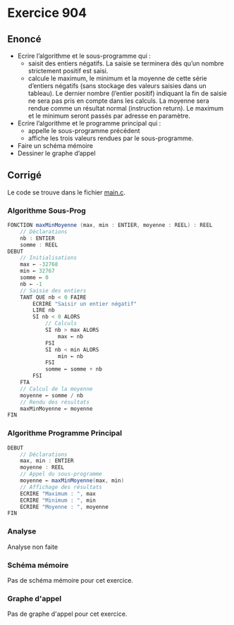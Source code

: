 # Exercice 904

## Enoncé

- Ecrire l’algorithme et le sous-programme qui :
    - saisit des entiers négatifs. La saisie se terminera dès qu’un nombre strictement positif
est saisi.
    - calcule le maximum, le minimum et la moyenne de cette série d’entiers négatifs (sans
stockage des valeurs saisies dans un tableau).
Le dernier nombre (l’entier positif) indiquant la fin de saisie ne sera pas pris en
compte dans les calculs.
La moyenne sera rendue comme un résultat normal (instruction return). Le
maximum et le minimum seront passés par adresse en paramètre.
- Ecrire l’algorithme et le programme principal qui :
    - appelle le sous-programme précédent
    - affiche les trois valeurs rendues par le sous-programme.
- Faire un schéma mémoire
- Dessiner le graphe d’appel

## Corrigé

Le code se trouve dans le fichier [main.c](../code/main.c).

### Algorithme Sous-Prog

```java
FONCTION maxMinMoyenne (max, min : ENTIER, moyenne : REEL) : REEL
    // Déclarations
    nb : ENTIER
    somme : REEL
DEBUT
    // Initialisations
    max ← -32768
    min ← 32767
    somme ← 0
    nb ← -1
    // Saisie des entiers
    TANT QUE nb < 0 FAIRE
        ECRIRE "Saisir un entier négatif"
        LIRE nb
        SI nb < 0 ALORS
            // Calculs
            SI nb > max ALORS
                max ← nb
            FSI
            SI nb < min ALORS
                min ← nb
            FSI
            somme ← somme + nb
        FSI
    FTA
    // Calcul de la moyenne
    moyenne ← somme / nb
    // Rendu des résultats
    maxMinMoyenne ← moyenne
FIN
```

### Algorithme Programme Principal

```java
DEBUT
    // Déclarations
    max, min : ENTIER
    moyenne : REEL
    // Appel du sous-programme
    moyenne ← maxMinMoyenne(max, min)
    // Affichage des résultats
    ECRIRE "Maximum : ", max
    ECRIRE "Minimum : ", min
    ECRIRE "Moyenne : ", moyenne
FIN
```

### Analyse

Analyse non faite

### Schéma mémoire

Pas de schéma mémoire pour cet exercice.

### Graphe d'appel

Pas de graphe d'appel pour cet exercice.